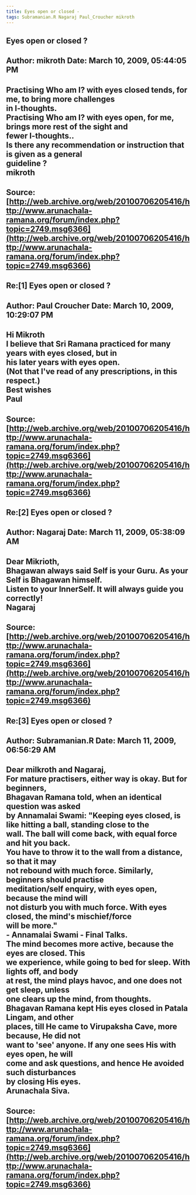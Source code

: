 ```yaml
--- 
title: Eyes open or closed -   
tags: Subramanian.R Nagaraj Paul_Croucher mikroth  
---  
```

## Eyes open or closed ?  
Author: mikroth             Date: March 10, 2009, 05:44:05 PM  
---  
Practising Who am I? with eyes closed tends, for me, to bring more challenges  
in I-thoughts.   
Practising Who am I? with eyes open, for me, brings more rest of the sight and  
fewer I-thoughts..   
Is there any recommendation or instruction that is given as a general  
guideline ?   
mikroth
 ---  
Source:[http://web.archive.org/web/20100706205416/http://www.arunachala-ramana.org/forum/index.php?topic=2749.msg6366](http://web.archive.org/web/20100706205416/http://www.arunachala-ramana.org/forum/index.php?topic=2749.msg6366)   
---  

## Re:[1] Eyes open or closed ?  
Author: Paul Croucher       Date: March 10, 2009, 10:29:07 PM  
---  
Hi Mikroth   
I believe that Sri Ramana practiced for many years with eyes closed, but in  
his later years with eyes open.   
(Not that I've read of any prescriptions, in this respect.)   
Best wishes   
Paul
 ---  
Source:[http://web.archive.org/web/20100706205416/http://www.arunachala-ramana.org/forum/index.php?topic=2749.msg6366](http://web.archive.org/web/20100706205416/http://www.arunachala-ramana.org/forum/index.php?topic=2749.msg6366)   
---  

## Re:[2] Eyes open or closed ?  
Author: Nagaraj             Date: March 11, 2009, 05:38:09 AM  
---  
Dear Mikrioth,   
Bhagawan always said Self is your Guru. As your Self is Bhagawan himself.  
Listen to your InnerSelf. It will always guide you correctly!   
Nagaraj
 ---  
Source:[http://web.archive.org/web/20100706205416/http://www.arunachala-ramana.org/forum/index.php?topic=2749.msg6366](http://web.archive.org/web/20100706205416/http://www.arunachala-ramana.org/forum/index.php?topic=2749.msg6366)   
---  

## Re:[3] Eyes open or closed ?  
Author: Subramanian.R       Date: March 11, 2009, 06:56:29 AM  
---  
Dear milkroth and Nagaraj,   
For mature practisers, either way is okay. But for beginners,   
Bhagavan Ramana told, when an identical question was asked   
by Annamalai Swami: "Keeping eyes closed, is like hitting a ball, standing close to the   
wall. The ball will come back, with equal force and hit you back.   
You have to throw it to the wall from a distance, so that it may   
not rebound with much force. Similarly, beginners should practise   
meditation/self enquiry, with eyes open, because the mind will   
not disturb you with much force. With eyes closed, the mind's mischief/force  
will be more."   
 \- Annamalai Swami - Final Talks.   
The mind becomes more active, because the eyes are closed. This   
we experience, while going to bed for sleep. With lights off, and body   
at rest, the mind plays havoc, and one does not get sleep, unless   
one clears up the mind, from thoughts.   
Bhagavan Ramana kept His eyes closed in Patala Lingam, and other   
places, till He came to Virupaksha Cave, more because, He did not   
want to 'see' anyone. If any one sees His with eyes open, he will   
come and ask questions, and hence He avoided such disturbances   
by closing His eyes.   
Arunachala Siva.
 ---  
Source:[http://web.archive.org/web/20100706205416/http://www.arunachala-ramana.org/forum/index.php?topic=2749.msg6366](http://web.archive.org/web/20100706205416/http://www.arunachala-ramana.org/forum/index.php?topic=2749.msg6366)   
---  


